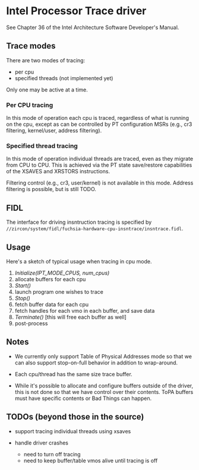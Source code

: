 # Intel Processor Trace driver

See Chapter 36 of the Intel Architecture Software Developer's Manual.

## Trace modes

There are two modes of tracing:

- per cpu
- specified threads (not implemented yet)

Only one may be active at a time.

### Per CPU tracing

In this mode of operation each cpu is traced, regardless of what is
running on the cpu, except as can be controlled by PT configuration MSRs
(e.g., cr3 filtering, kernel/user, address filtering).

### Specified thread tracing

In this mode of operation individual threads are traced, even as they
migrate from CPU to CPU. This is achieved via the PT state save/restore
capabilities of the XSAVES and XRSTORS instructions.

Filtering control (e.g., cr3, user/kernel) is not available in this mode.
Address filtering is possible, but is still TODO.

## FIDL

The interface for driving insntruction tracing is specified by
`//zircon/system/fidl/fuchsia-hardware-cpu-insntrace/insntrace.fidl`.

## Usage

Here's a sketch of typical usage when tracing in cpu mode.

1) *Initialize(IPT_MODE_CPUS, num_cpus)*
2) allocate buffers for each cpu
3) *Start()*
4) launch program one wishes to trace
5) *Stop()*
6) fetch buffer data for each cpu
7) fetch handles for each vmo in each buffer, and save data
8) *Terminate()* [this will free each buffer as well]
9) post-process

## Notes

- We currently only support Table of Physical Addresses mode so that
we can also support stop-on-full behavior in addition to wrap-around.

- Each cpu/thread has the same size trace buffer.

- While it's possible to allocate and configure buffers outside of the driver,
this is not done so that we have control over their contents. ToPA buffers
must have specific contents or Bad Things can happen.

## TODOs (beyond those in the source)

- support tracing individual threads using xsaves

- handle driver crashes
  - need to turn off tracing
  - need to keep buffer/table vmos alive until tracing is off
